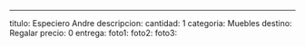 ---
titulo: Especiero Andre
descripcion: 
cantidad: 1
categoria: Muebles
destino: Regalar
precio: 0
entrega: 
foto1: 
foto2: 
foto3: 
